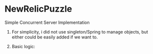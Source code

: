 NewRelicPuzzle
==============

Simple Concurrent Server Implementation
1. For simplicity, i did not use singleton/Spring to manage objects, but either
   could be easily added if we want to.

2. Basic logic:
    
